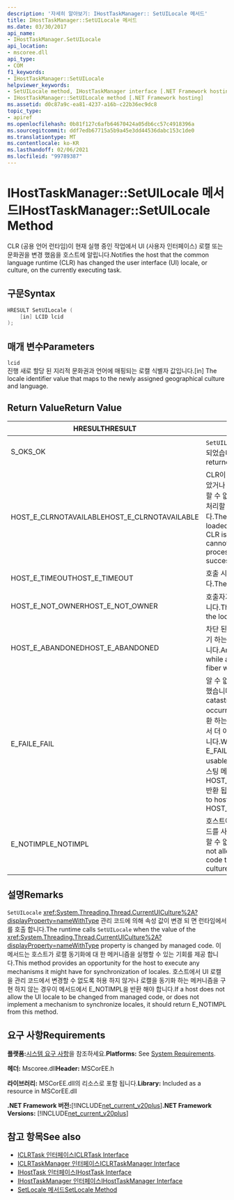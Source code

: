 ```yaml
---
description: '자세히 알아보기: IHostTaskManager:: SetUILocale 메서드'
title: IHostTaskManager::SetUILocale 메서드
ms.date: 03/30/2017
api_name:
- IHostTaskManager.SetUILocale
api_location:
- mscoree.dll
api_type:
- COM
f1_keywords:
- IHostTaskManager::SetUILocale
helpviewer_keywords:
- SetUILocale method, IHostTaskManager interface [.NET Framework hosting]
- IHostTaskManager::SetUILocale method [.NET Framework hosting]
ms.assetid: d0c87a9c-ea81-4237-a16b-c22b36ec9dc8
topic_type:
- apiref
ms.openlocfilehash: 0b81f127c6afb64670424a05db6cc57c4918396a
ms.sourcegitcommit: ddf7edb67715a5b9a45e3dd44536dabc153c1de0
ms.translationtype: MT
ms.contentlocale: ko-KR
ms.lasthandoff: 02/06/2021
ms.locfileid: "99789387"
---
```

# <a name="ihosttaskmanagersetuilocale-method"></a><span data-ttu-id="8f493-103">IHostTaskManager::SetUILocale 메서드</span><span class="sxs-lookup"><span data-stu-id="8f493-103">IHostTaskManager::SetUILocale Method</span></span>

<span data-ttu-id="8f493-104">CLR (공용 언어 런타임)이 현재 실행 중인 작업에서 UI (사용자 인터페이스) 로캘 또는 문화권을 변경 했음을 호스트에 알립니다.</span><span class="sxs-lookup"><span data-stu-id="8f493-104">Notifies the host that the common language runtime (CLR) has changed the user interface (UI) locale, or culture, on the currently executing task.</span></span>  
  
## <a name="syntax"></a><span data-ttu-id="8f493-105">구문</span><span class="sxs-lookup"><span data-stu-id="8f493-105">Syntax</span></span>  
  
```cpp  
HRESULT SetUILocale (  
    [in] LCID lcid  
);  
```  
  
## <a name="parameters"></a><span data-ttu-id="8f493-106">매개 변수</span><span class="sxs-lookup"><span data-stu-id="8f493-106">Parameters</span></span>  

 `lcid`  
 <span data-ttu-id="8f493-107">진행 새로 할당 된 지리적 문화권과 언어에 매핑되는 로캘 식별자 값입니다.</span><span class="sxs-lookup"><span data-stu-id="8f493-107">[in] The locale identifier value that maps to the newly assigned geographical culture and language.</span></span>  
  
## <a name="return-value"></a><span data-ttu-id="8f493-108">Return Value</span><span class="sxs-lookup"><span data-stu-id="8f493-108">Return Value</span></span>  
  
|<span data-ttu-id="8f493-109">HRESULT</span><span class="sxs-lookup"><span data-stu-id="8f493-109">HRESULT</span></span>|<span data-ttu-id="8f493-110">설명</span><span class="sxs-lookup"><span data-stu-id="8f493-110">Description</span></span>|  
|-------------|-----------------|  
|<span data-ttu-id="8f493-111">S_OK</span><span class="sxs-lookup"><span data-stu-id="8f493-111">S_OK</span></span>|<span data-ttu-id="8f493-112">`SetUILocale` 성공적으로 반환 되었습니다.</span><span class="sxs-lookup"><span data-stu-id="8f493-112">`SetUILocale` returned successfully.</span></span>|  
|<span data-ttu-id="8f493-113">HOST_E_CLRNOTAVAILABLE</span><span class="sxs-lookup"><span data-stu-id="8f493-113">HOST_E_CLRNOTAVAILABLE</span></span>|<span data-ttu-id="8f493-114">CLR이 프로세스에 로드 되지 않았거나 CLR이 관리 코드를 실행할 수 없거나 호출을 성공적으로 처리할 수 없는 상태에 있습니다.</span><span class="sxs-lookup"><span data-stu-id="8f493-114">The CLR has not been loaded into a process, or the CLR is in a state in which it cannot run managed code or process the call successfully.</span></span>|  
|<span data-ttu-id="8f493-115">HOST_E_TIMEOUT</span><span class="sxs-lookup"><span data-stu-id="8f493-115">HOST_E_TIMEOUT</span></span>|<span data-ttu-id="8f493-116">호출 시간이 초과 되었습니다.</span><span class="sxs-lookup"><span data-stu-id="8f493-116">The call timed out.</span></span>|  
|<span data-ttu-id="8f493-117">HOST_E_NOT_OWNER</span><span class="sxs-lookup"><span data-stu-id="8f493-117">HOST_E_NOT_OWNER</span></span>|<span data-ttu-id="8f493-118">호출자가 잠금을 소유 하지 않습니다.</span><span class="sxs-lookup"><span data-stu-id="8f493-118">The caller does not own the lock.</span></span>|  
|<span data-ttu-id="8f493-119">HOST_E_ABANDONED</span><span class="sxs-lookup"><span data-stu-id="8f493-119">HOST_E_ABANDONED</span></span>|<span data-ttu-id="8f493-120">차단 된 스레드나 파이버에서 대기 하는 동안 이벤트를 취소 했습니다.</span><span class="sxs-lookup"><span data-stu-id="8f493-120">An event was canceled while a blocked thread or fiber was waiting on it.</span></span>|  
|<span data-ttu-id="8f493-121">E_FAIL</span><span class="sxs-lookup"><span data-stu-id="8f493-121">E_FAIL</span></span>|<span data-ttu-id="8f493-122">알 수 없는 치명적인 오류가 발생 했습니다.</span><span class="sxs-lookup"><span data-stu-id="8f493-122">An unknown catastrophic failure occurred.</span></span> <span data-ttu-id="8f493-123">메서드가 E_FAIL 반환 하는 경우 해당 프로세스 내에서 더 이상 CLR을 사용할 수 없습니다.</span><span class="sxs-lookup"><span data-stu-id="8f493-123">When a method returns E_FAIL, the CLR is no longer usable within the process.</span></span> <span data-ttu-id="8f493-124">호스팅 메서드를 이후에 호출 하면 HOST_E_CLRNOTAVAILABLE 반환 됩니다.</span><span class="sxs-lookup"><span data-stu-id="8f493-124">Subsequent calls to hosting methods return HOST_E_CLRNOTAVAILABLE.</span></span>|  
|<span data-ttu-id="8f493-125">E_NOTIMPL</span><span class="sxs-lookup"><span data-stu-id="8f493-125">E_NOTIMPL</span></span>|<span data-ttu-id="8f493-126">호스트에서 관리 되는 사용자 코드를 사용 하 여 UI 문화권을 변경할 수 없습니다.</span><span class="sxs-lookup"><span data-stu-id="8f493-126">The host does not allow managed user code to change the UI culture.</span></span>|  
  
## <a name="remarks"></a><span data-ttu-id="8f493-127">설명</span><span class="sxs-lookup"><span data-stu-id="8f493-127">Remarks</span></span>  

 <span data-ttu-id="8f493-128">`SetUILocale` <xref:System.Threading.Thread.CurrentUICulture%2A?displayProperty=nameWithType> 관리 코드에 의해 속성 값이 변경 되 면 런타임에서를 호출 합니다.</span><span class="sxs-lookup"><span data-stu-id="8f493-128">The runtime calls `SetUILocale` when the value of the <xref:System.Threading.Thread.CurrentUICulture%2A?displayProperty=nameWithType> property is changed by managed code.</span></span> <span data-ttu-id="8f493-129">이 메서드는 호스트가 로캘 동기화에 대 한 메커니즘을 실행할 수 있는 기회를 제공 합니다.</span><span class="sxs-lookup"><span data-stu-id="8f493-129">This method provides an opportunity for the host to execute any mechanisms it might have for synchronization of locales.</span></span> <span data-ttu-id="8f493-130">호스트에서 UI 로캘을 관리 코드에서 변경할 수 없도록 허용 하지 않거나 로캘을 동기화 하는 메커니즘을 구현 하지 않는 경우이 메서드에서 E_NOTIMPL을 반환 해야 합니다.</span><span class="sxs-lookup"><span data-stu-id="8f493-130">If a host does not allow the UI locale to be changed from managed code, or does not implement a mechanism to synchronize locales, it should return E_NOTIMPL from this method.</span></span>  
  
## <a name="requirements"></a><span data-ttu-id="8f493-131">요구 사항</span><span class="sxs-lookup"><span data-stu-id="8f493-131">Requirements</span></span>  

 <span data-ttu-id="8f493-132">**플랫폼:**[시스템 요구 사항](../../get-started/system-requirements.md)을 참조하세요.</span><span class="sxs-lookup"><span data-stu-id="8f493-132">**Platforms:** See [System Requirements](../../get-started/system-requirements.md).</span></span>  
  
 <span data-ttu-id="8f493-133">**헤더:** Mscoree.dll</span><span class="sxs-lookup"><span data-stu-id="8f493-133">**Header:** MSCorEE.h</span></span>  
  
 <span data-ttu-id="8f493-134">**라이브러리:** MSCorEE.dll의 리소스로 포함 됩니다.</span><span class="sxs-lookup"><span data-stu-id="8f493-134">**Library:** Included as a resource in MSCorEE.dll</span></span>  
  
 <span data-ttu-id="8f493-135">**.NET Framework 버전:**[!INCLUDE[net_current_v20plus](../../../../includes/net-current-v20plus-md.md)]</span><span class="sxs-lookup"><span data-stu-id="8f493-135">**.NET Framework Versions:** [!INCLUDE[net_current_v20plus](../../../../includes/net-current-v20plus-md.md)]</span></span>  
  
## <a name="see-also"></a><span data-ttu-id="8f493-136">참고 항목</span><span class="sxs-lookup"><span data-stu-id="8f493-136">See also</span></span>

- [<span data-ttu-id="8f493-137">ICLRTask 인터페이스</span><span class="sxs-lookup"><span data-stu-id="8f493-137">ICLRTask Interface</span></span>](iclrtask-interface.md)
- [<span data-ttu-id="8f493-138">ICLRTaskManager 인터페이스</span><span class="sxs-lookup"><span data-stu-id="8f493-138">ICLRTaskManager Interface</span></span>](iclrtaskmanager-interface.md)
- [<span data-ttu-id="8f493-139">IHostTask 인터페이스</span><span class="sxs-lookup"><span data-stu-id="8f493-139">IHostTask Interface</span></span>](ihosttask-interface.md)
- [<span data-ttu-id="8f493-140">IHostTaskManager 인터페이스</span><span class="sxs-lookup"><span data-stu-id="8f493-140">IHostTaskManager Interface</span></span>](ihosttaskmanager-interface.md)
- [<span data-ttu-id="8f493-141">SetLocale 메서드</span><span class="sxs-lookup"><span data-stu-id="8f493-141">SetLocale Method</span></span>](ihosttaskmanager-setlocale-method.md)
